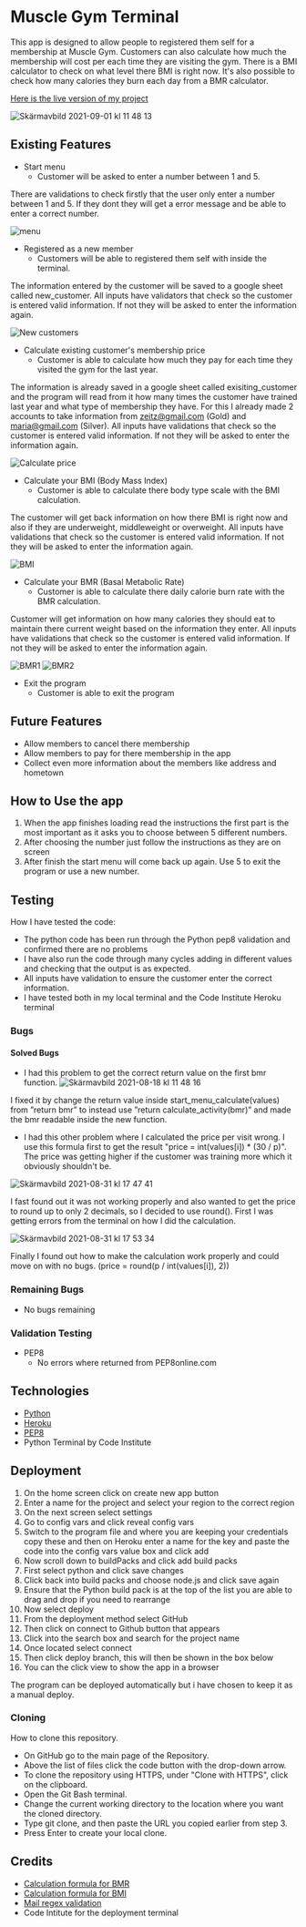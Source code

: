# Muscle Gym Terminal

This app is designed to allow people to registered them self for a membership at Muscle Gym. Customers can also calculate how much the membership will cost per each time they are visiting the gym. There is a BMI calculator to check on what level there BMI is right now. It's also possible to check how many calories they burn each day from a BMR calculator.

[Here is the live version of my project](https://muscle-gym.herokuapp.com/)

![Skärmavbild 2021-09-01 kl  11 48 13](https://user-images.githubusercontent.com/85236391/131650534-91c03e9e-d9e9-4ab4-9b1e-9ec23c2fe110.png)

## Existing Features

* Start menu
  * Customer will be asked to enter a number between 1 and 5.

There are validations to check firstly that the user only enter a number between 1 and 5.
If they dont they will get a error message and be able to enter a correct number.

![menu](https://user-images.githubusercontent.com/85236391/131645665-999a06b0-9da1-4c8f-aaf8-276dfe510ed5.png)

* Registered as a new member
  * Customers will be able to registered them self with inside the terminal.

The information entered by the customer will be saved to a google sheet called new_customer.
All inputs have validators that check so the customer is entered valid information. If not they will be asked to enter the information again.

![New customers](https://user-images.githubusercontent.com/85236391/131643213-624e13f3-6b47-402b-ad86-b3ac0d507a6f.png)

* Calculate existing customer's membership price
  * Customer is able to calculate how much they pay for each time they visited the gym for the last year.

The information is already saved in a google sheet called exisiting_customer and the program will read from it how many times the customer have trained last year and what type of membership they have. For this I already made 2 accounts to take information from zeitz@gmail.com (Gold) and maria@gmail.com (Silver).
All inputs have validations that check so the customer is entered valid information. If not they will be asked to enter the information again.

![Calculate price](https://user-images.githubusercontent.com/85236391/131643241-abf9ed01-dac1-452f-b06a-8923632d7122.png)

* Calculate your BMI (Body Mass Index)
  * Customer is able to calculate there body type scale with the BMI calculation.

The customer will get back information on how there BMI is right now and also if they are underweight, middleweight or overweight.
All inputs have validations that check so the customer is entered valid information. If not they will be asked to enter the information again.

![BMI](https://user-images.githubusercontent.com/85236391/131643259-279a095c-0686-4fde-b900-c0181b8ff65d.png)

* Calculate your BMR (Basal Metabolic Rate)
  * Customer is able to calculate there daily calorie burn rate with the BMR calculation.

Customer will get information on how many calories they should eat to maintain there current weight based on the information they enter.
All inputs have validations that check so the customer is entered valid information. If not they will be asked to enter the information again.

![BMR1](https://user-images.githubusercontent.com/85236391/131643273-a42f4205-cf2f-4886-98d5-79d17b0c277d.png)
![BMR2](https://user-images.githubusercontent.com/85236391/131643283-34f07376-1500-4d92-98a4-ffb95959befd.png)

* Exit the program
  * Customer is able to exit the program

## Future Features
* Allow members to cancel there membership
* Allow members to pay for there membership in the app
* Collect even more information about the members like address and hometown

## How to Use the app
1. When the app finishes loading read the instructions the first part is the most important as it asks you to choose between 5 different numbers.
2. After choosing the number just follow the instructions as they are on screen
3. After finish the start menu will come back up again. Use 5 to exit the program or use a new number.

## Testing
How I have tested the code:

* The python code has been run through the Python pep8 validation and confirmed there are no problems
* I have also run the code through many cycles adding in different values and checking that the output is as expected.
* All inputs have validation to ensure the customer enter the correct information.
* I have tested both in my local terminal and the Code Institute Heroku terminal

### Bugs

#### Solved Bugs
* I had this problem to get the correct return value on the first bmr function.
![Skärmavbild 2021-08-18 kl  11 48 16](https://user-images.githubusercontent.com/85236391/130408610-ac10886e-c73b-4e8d-87f8-4a26a7f207ed.png)

I fixed it by change the return value inside start_menu_calculate(values) from ”return bmr” to instead use ”return calculate_activity(bmr)” and made the bmr readable inside the new function.

* I had this other problem where I calculated the price per visit wrong. I use this formula first to get the result "price = int(values[i]) * (30 / p)".
The price was getting higher if the customer was training more which it obviously shouldn't be.

![Skärmavbild 2021-08-31 kl  17 47 41](https://user-images.githubusercontent.com/85236391/131539117-3ee75343-e78e-4655-9475-e95898c98103.png)

I fast found out it was not working properly and also wanted to get the price to round up to only 2 decimals, so I decided to use round().
First I was getting errors from the terminal on how I did the calculation.

![Skärmavbild 2021-08-31 kl  17 53 34](https://user-images.githubusercontent.com/85236391/131539688-9f5f0c75-629e-481e-8bc3-f30b34e3ea70.png)

Finally I found out how to make the calculation work properly and could move on with no bugs. (price = round(p / int(values[i]), 2))

### Remaining Bugs
* No bugs remaining

### Validation Testing
* PEP8
  * No errors where returned from PEP8online.com

## Technologies
* [Python](https://en.wikipedia.org/wiki/Python_(programming_language))
* [Heroku](https://en.wikipedia.org/wiki/Heroku)
* [PEP8](http://pep8online.com/)
* Python Terminal by Code Institute

## Deployment
1. On the home screen click on create new app button
2. Enter a name for the project and select your region to the correct region
3. On the next screen select settings
4. Go to config vars and click reveal config vars
5. Switch to the program file and where you are keeping your credentials copy these and then on Heroku enter a name for the key and paste the code into the config vars value box and click add
6. Now scroll down to buildPacks and click add build packs
7. First select python and click save changes
8. Click back into build packs and choose node.js and click save again
9. Ensure that the Python build pack is at the top of the list you are able to drag and drop if you need to rearrange
10. Now select deploy
11. From the deployment method select GitHub
12. Then click on connect to Github button that appears
13. Click into the search box and search for the project name
14. Once located select connect
15. Then click deploy branch, this will then be shown in the box below
16. You can the click view to show the app in a browser

The program can be deployed automatically but i have chosen to keep it as a manual deploy.

### Cloning
How to clone this repository.

* On GitHub go to the main page of the Repository.
* Above the list of files click the code button with the drop-down arrow.
* To clone the repository using HTTPS, under "Clone with HTTPS", click on the clipboard.
* Open the Git Bash terminal.
* Change the current working directory to the location where you want the cloned directory.
* Type git clone, and then paste the URL you copied earlier from step 3.
* Press Enter to create your local clone.

## Credits
* [Calculation formula for BMR](https://www.thecalculatorsite.com/health/bmr-calculator.php)
* [Calculation formula for BMI](https://www.thecalculatorsite.com/health/bmicalculator.php)
* [Mail regex validation](https://www.youtube.com/watch?v=prpqNAsxsfw)
* Code Intitute for the deployment terminal
